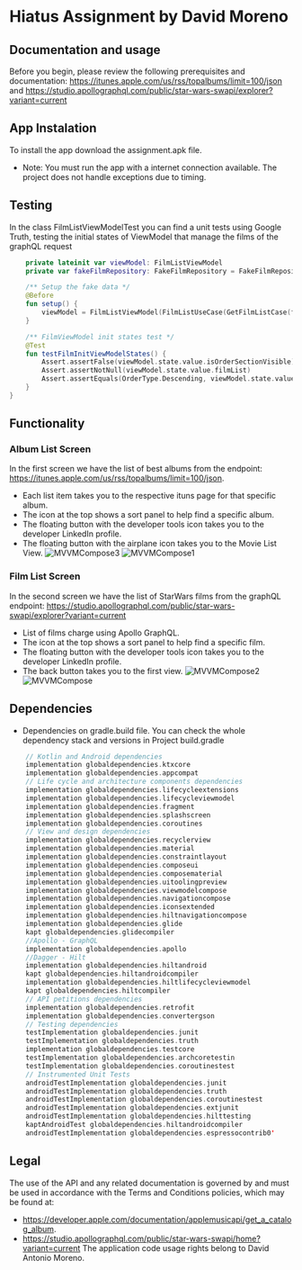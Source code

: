 # Hiatus Assignment by David Moreno

## Documentation and usage
Before you begin, please review the following prerequisites and documentation: https://itunes.apple.com/us/rss/topalbums/limit=100/json and https://studio.apollographql.com/public/star-wars-swapi/explorer?variant=current

## App Instalation
To install the app download the assignment.apk file.
* Note: You must run the app with a internet connection available. The project does not handle exceptions due to timing.

## Testing
In the class FilmListViewModelTest you can find a unit tests using Google Truth, testing the initial states of ViewModel that manage the films of the graphQL request

```kotlin
    private lateinit var viewModel: FilmListViewModel
    private var fakeFilmRepository: FakeFilmRepository = FakeFilmRepository()

    /** Setup the fake data */
    @Before
    fun setup() {
        viewModel = FilmListViewModel(FilmListUseCase(GetFilmListCase(fakeFilmRepository)))
    }

    /** FilmViewModel init states test */
    @Test
    fun testFilmInitViewModelStates() {
        Assert.assertFalse(viewModel.state.value.isOrderSectionVisible)
        Assert.assertNotNull(viewModel.state.value.filmList)
        Assert.assertEquals(OrderType.Descending, viewModel.state.value.filmOrder.orderType)
    }
}
```

## Functionality 
### Album List Screen
In the first screen we have the list of best albums from the endpoint: https://itunes.apple.com/us/rss/topalbums/limit=100/json. 
- Each list item takes you to the respective ituns page for that specific album.
- The icon at the top shows a sort panel to help find a specific album.
- The floating button with the developer tools icon takes you to the developer LinkedIn profile.
- The floating button with the airplane icon takes you to the Movie List View.
![MVVMCompose3](MVVMCompose1.jpg)
![MVVMCompose1](MVVMCompose3.jpg)

### Film List Screen
In the second screen we have the list of StarWars films from the graphQL endpoint: https://studio.apollographql.com/public/star-wars-swapi/explorer?variant=current  
- List of films charge using Apollo GraphQL.
- The icon at the top shows a sort panel to help find a specific film.
- The floating button with the developer tools icon takes you to the developer LinkedIn profile.
- The back button takes you to the first view.
![MVVMCompose2](MVVMCompose2.jpg)
![MVVMCompose](MVVMCompose.jpg)

## Dependencies
* Dependencies on gradle.build file. You can check the whole dependency stack and versions in Project build.gradle
```kotlin
    // Kotlin and Android dependencies
    implementation globaldependencies.ktxcore
    implementation globaldependencies.appcompat
    // Life cycle and architecture components dependencies
    implementation globaldependencies.lifecycleextensions
    implementation globaldependencies.lifecycleviewmodel
    implementation globaldependencies.fragment
    implementation globaldependencies.splashscreen
    implementation globaldependencies.coroutines
    // View and design dependencies
    implementation globaldependencies.recyclerview
    implementation globaldependencies.material
    implementation globaldependencies.constraintlayout
    implementation globaldependencies.composeui
    implementation globaldependencies.composematerial
    implementation globaldependencies.uitoolingpreview
    implementation globaldependencies.viewmodelcompose
    implementation globaldependencies.navigationcompose
    implementation globaldependencies.iconsextended
    implementation globaldependencies.hiltnavigationcompose
    implementation globaldependencies.glide
    kapt globaldependencies.glidecompiler
    //Apollo - GraphQL
    implementation globaldependencies.apollo
    //Dagger - Hilt
    implementation globaldependencies.hiltandroid
    kapt globaldependencies.hiltandroidcompiler
    implementation globaldependencies.hiltlifecycleviewmodel
    kapt globaldependencies.hiltcompiler
    // API petitions dependencies
    implementation globaldependencies.retrofit
    implementation globaldependencies.convertergson
    // Testing dependencies
    testImplementation globaldependencies.junit
    testImplementation globaldependencies.truth
    implementation globaldependencies.testcore
    testImplementation globaldependencies.archcoretestin
    testImplementation globaldependencies.coroutinestest
    // Instrumented Unit Tests
    androidTestImplementation globaldependencies.junit
    androidTestImplementation globaldependencies.truth
    androidTestImplementation globaldependencies.coroutinestest
    androidTestImplementation globaldependencies.extjunit
    androidTestImplementation globaldependencies.hilttesting
    kaptAndroidTest globaldependencies.hiltandroidcompiler
    androidTestImplementation globaldependencies.espressocontrib0'
```

## Legal
The use of the API and any related documentation is governed by and must be used in accordance with the Terms and Conditions policies, which may be found at: 
- https://developer.apple.com/documentation/applemusicapi/get_a_catalog_album.
- https://studio.apollographql.com/public/star-wars-swapi/home?variant=current
The application code usage rights belong to David Antonio Moreno.
